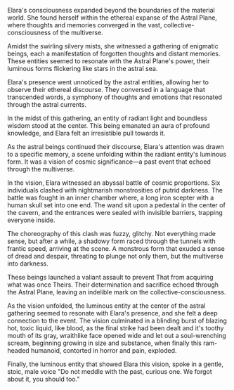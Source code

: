Elara's consciousness expanded beyond the boundaries of the material world. She found herself within the ethereal expanse of the Astral Plane, where thoughts and memories converged in the vast, collective-consciousness of the multiverse.

Amidst the swirling silvery mists, she witnessed a gathering of enigmatic beings, each a manifestation of forgotten thoughts and distant memories. These entities seemed to resonate with the Astral Plane's power, their luminous forms flickering like stars in the astral sea.

Elara's presence went unnoticed by the astral entities, allowing her to observe their ethereal discourse. They conversed in a language that transcended words, a symphony of thoughts and emotions that resonated through the astral currents. 

In the midst of this gathering, an entity of radiant light and boundless wisdom stood at the center. This being emanated an aura of profound knowledge, and Elara felt an irresistible pull towards it.

As the astral beings continued their discourse, Elara's attention was drawn to a specific memory, a scene unfolding within the radiant entity's luminous form. It was a vision of cosmic significance—a past event that echoed through the multiverse.

In the vision, Elara witnessed an abyssal battle of cosmic proportions. Six individuals clashed with nightmarish monstrosities of putrid darkness. The battle was fought in an inner chamber where, a long iron scepter with a human skull set into one end. The wand sit upon a pedestal in the center of the cavern, and the entrances were sealed with invisible barriers, trapping everyone inside. 

The choreography of this clash was fuzzy, glitchy. Not everything made sense, but after a while, a shadowy form raced through the tunnels with frantic speed, arriving at the scene. A monstrous form that exuded a sense of dread and despair, threating to plunge not only them, but the multiverse into darkness.

These beings launched a valiant assault to prevent That from acquiring what was once Theirs. Their determination and sacrifice echoed through the Astral Plane, leaving an indelible mark on the collective-consciousness. 

As the vision unfolded, the luminous entity at the center of the astral gathering seemed to resonate with Elara's presence, and she felt a deep connection to the event. The vision culminated in a blinding burst of blazing hot, toxic liquid, like blood, as the final strike had been dealt and it's toothy mouth of its gray, wraithlike face opened wide and let out a soul-wrenching scream, beginning growing in size and substance, when finally this ram-headed humanoid, contorted in horror and pain, exploded.

Finally, the luminous entity that showed Elara this vision, spoke in a gentle, stoic, male voice "Do not meddle with the past, curious one. We forgot about it, you should too."